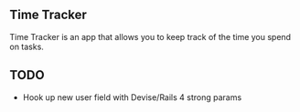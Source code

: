 Time Tracker
----

Time Tracker is an app that allows you to keep track of the time you spend on 
tasks.


TODO
----
* Hook up new user field with Devise/Rails 4 strong params
